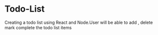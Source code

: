 # Todo-List
Creating a todo list using React and Node.User will be able to add , delete mark complete the todo list items
